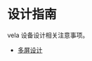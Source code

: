<!-- 源地址: https://iot.mi.com/vela/quickapp/zh/guide/design/ -->

# 设计指南

vela 设备设计相关注意事项。

  * [多屏设计](</vela/quickapp/zh/guide/design/multi-screens.html>)

